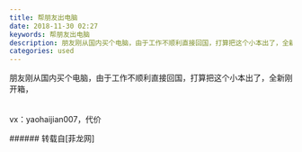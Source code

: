 ```yaml
---
title: 帮朋友出电脑
date: 2018-11-30 02:27
keywords: 帮朋友出电脑
description: 朋友刚从国内买个电脑，由于工作不顺利直接回国，打算把这个小本出了，全新刚开箱，vx：yaohaijian007，代价
categories: used
---
```

<td class="t_f" id="postmessage_2379861">

朋友刚从国内买个电脑，由于工作不顺利直接回国，打算把这个小本出了，全新刚开箱，<br/>
<img alt="" border="0" class="zoom" data-cf-modified-a18343a8e210094f94e36656-="" file="http://www.flw.ph/data/appbyme/upload/image/201811/30/MAK89Npjjc9a.jpg" id="aimg_lmmfR" lazyloadthumb="1" onclick="" onmouseover="" src="http://www.flw.ph/data/appbyme/upload/image/201811/30/MAK89Npjjc9a.jpg"/><br/>
<br/>
<img alt="" border="0" class="zoom" data-cf-modified-a18343a8e210094f94e36656-="" file="http://www.flw.ph/data/appbyme/upload/image/201811/30/KpbOY1GVY8gl.jpg" id="aimg_ywor1" lazyloadthumb="1" onclick="" onmouseover="" src="http://www.flw.ph/data/appbyme/upload/image/201811/30/KpbOY1GVY8gl.jpg"/><br/>
<br/>
<img alt="" border="0" class="zoom" data-cf-modified-a18343a8e210094f94e36656-="" file="http://www.flw.ph/data/appbyme/upload/image/201811/30/k0YXzrEV1R8V.jpg" id="aimg_ckHS1" lazyloadthumb="1" onclick="" onmouseover="" src="http://www.flw.ph/data/appbyme/upload/image/201811/30/k0YXzrEV1R8V.jpg"/><br/>
vx：yaohaijian007，代价<br/>
</td>
###### 转载自[菲龙网]